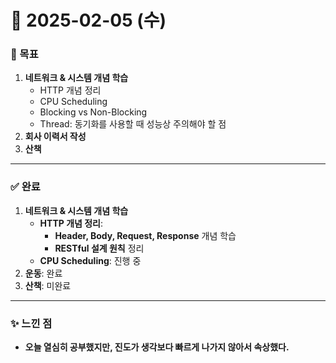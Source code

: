 # 📅 2025-02-05 (수)

### 🎯 목표
1. **네트워크 & 시스템 개념 학습**
   - HTTP 개념 정리
   - CPU Scheduling
   - Blocking vs Non-Blocking
   - Thread: 동기화를 사용할 때 성능상 주의해야 할 점
2. **회사 이력서 작성**
3. **산책**

---

### ✅ 완료
1. **네트워크 & 시스템 개념 학습**
   - **HTTP 개념 정리**:
     - **Header, Body, Request, Response** 개념 학습
     - **RESTful 설계 원칙** 정리
   - **CPU Scheduling**: 진행 중
2. **운동**: 완료
3. **산책**: 미완료

---

### ✨ 느낀 점
- **오늘 열심히 공부했지만, 진도가 생각보다 빠르게 나가지 않아서 속상했다.** 
